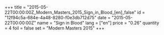 +++
title = "2015-05-22T00:00:00Z_Modern_Masters_2015_Sign_in_Blood_[en]_false"
id = "12f94c5a-684e-4a48-8280-f0e3db712d75"
date = "2015-05-22T00:00:00Z"
name = "Sign in Blood"
lang = ["en"]
price = "0.26"
quantity = 4
foil = false
set = "Modern Masters 2015"
+++

